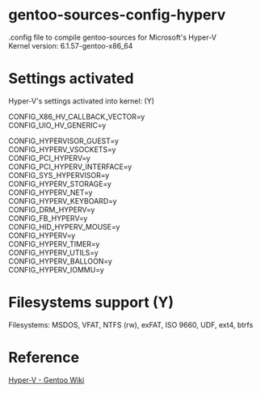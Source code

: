 # gentoo-sources-config-hyperv
.config file to compile gentoo-sources for Microsoft's Hyper-V\
Kernel version:  6.1.57-gentoo-x86_64

# Settings activated
Hyper-V's settings activated into kernel: (Y)

CONFIG_X86_HV_CALLBACK_VECTOR=y\
CONFIG_UIO_HV_GENERIC=y

CONFIG_HYPERVISOR_GUEST=y\
CONFIG_HYPERV_VSOCKETS=y\
CONFIG_PCI_HYPERV=y\
CONFIG_PCI_HYPERV_INTERFACE=y\
CONFIG_SYS_HYPERVISOR=y\
CONFIG_HYPERV_STORAGE=y\
CONFIG_HYPERV_NET=y\
CONFIG_HYPERV_KEYBOARD=y\
CONFIG_DRM_HYPERV=y\
CONFIG_FB_HYPERV=y\
CONFIG_HID_HYPERV_MOUSE=y\
CONFIG_HYPERV=y\
CONFIG_HYPERV_TIMER=y\
CONFIG_HYPERV_UTILS=y\
CONFIG_HYPERV_BALLOON=y\
CONFIG_HYPERV_IOMMU=y

# Filesystems support (Y)
Filesystems: MSDOS, VFAT, NTFS (rw), exFAT, ISO 9660, UDF, ext4, btrfs

# Reference
[Hyper-V - Gentoo Wiki](https://wiki.gentoo.org/wiki/Hyper-V)

